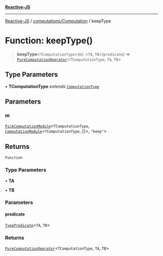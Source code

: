 [**Reactive-JS**](../../../README.md)

***

[Reactive-JS](../../../README.md) / [computations/Computation](../README.md) / keepType

# Function: keepType()

> **keepType**\<`TComputationType`\>(`m`): \<`TA`, `TB`\>(`predicate`) => [`PureComputationOperator`](../../type-aliases/PureComputationOperator.md)\<`TComputationType`, `TA`, `TB`\>

## Type Parameters

• **TComputationType** *extends* [`ComputationType`](../../type-aliases/ComputationType.md)

## Parameters

### m

[`PickComputationModule`](../../type-aliases/PickComputationModule.md)\<`TComputationType`, [`ComputationModule`](../../interfaces/ComputationModule.md)\<`TComputationType`, \{\}\>, `"keep"`\>

## Returns

`Function`

### Type Parameters

• **TA**

• **TB**

### Parameters

#### predicate

[`TypePredicate`](../../../functions/type-aliases/TypePredicate.md)\<`TA`, `TB`\>

### Returns

[`PureComputationOperator`](../../type-aliases/PureComputationOperator.md)\<`TComputationType`, `TA`, `TB`\>
